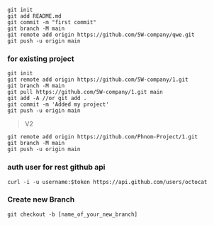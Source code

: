 ###
```shell
git init
git add README.md
git commit -m "first commit"
git branch -M main
git remote add origin https://github.com/5W-company/qwe.git
git push -u origin main
```
### for existing project
```shell
git init 
git remote add origin https://github.com/5W-company/1.git
git branch -M main
git pull https://github.com/5W-company/1.git main
git add -A //or git add .
git commit -m 'Added my project'
git push -u origin main
```
> V2
```shell
git remote add origin https://github.com/Phnom-Project/1.git
git branch -M main
git push -u origin main
```
### auth user for rest github api
```shell
curl -i -u username:$token https://api.github.com/users/octocat
```
### Create new Branch
```shell
git checkout -b [name_of_your_new_branch]
```
